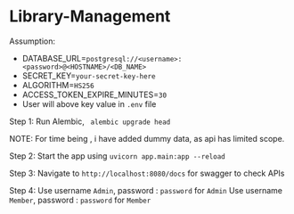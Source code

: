 # Library-Management

Assumption: 
- DATABASE_URL=`postgresql://<username>:<password>@<HOSTNAME>/<DB_NAME>`
- SECRET_KEY=`your-secret-key-here`
- ALGORITHM=`HS256`
- ACCESS_TOKEN_EXPIRE_MINUTES=`30`
- User will above key value in `.env` file

Step 1: Run Alembic, ` alembic upgrade head`

NOTE: For time being , i have added dummy data, as api has limited scope.  

Step 2: Start the app using `uvicorn app.main:app --reload  `

Step 3: Navigate to `http://localhost:8080/docs` for swagger to check APIs

Step 4: Use username `Admin`, password : `password` for `Admin`
         Use username `Member`, password : `password` for `Member`
